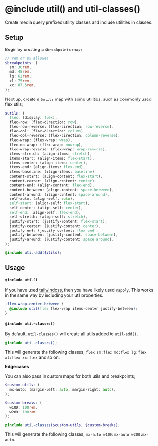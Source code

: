 # @include util() and util-classes()

Create media query prefixed utility classes and include utilities in classes.

## Setup

Begin by creating a `$breakpoints` map;

```scss
// rem or px allowed
$breakpoints: (
  sm: 36rem,
  md: 48rem,
  lg: 62rem,
  xl: 75rem,
  xx: 87.5rem,
);
```

Next up, create a `$utils` map with some utilities, such as commonly used flex utils;

```scss
$utils: (
  flex: (display: flex),
  flex-row: (flex-direction: row),
  flex-row-reverse: (flex-direction: row-reverse),
  flex-col: (flex-direction: column),
  flex-col-reverse: (flex-direction: column-reverse),
  flex-wrap: (flex-wrap: wrap),
  flex-no-wrap: (flex-wrap: nowrap),
  flex-wrap-reverse: (flex-wrap: wrap-reverse),
  items-stretch: (align-items: stretch),
  items-start: (align-items: flex-start),
  items-center: (align-items: center),
  items-end: (align-items: flex-end),
  items-baseline: (align-items: baseline),
  content-start: (align-content: flex-start),
  content-center: (align-content: center),
  content-end: (align-content: flex-end),
  content-between: (align-content: space-between),
  content-around: (align-content: space-around),
  self-auto: (align-self: auto),
  self-start: (align-self: flex-start),
  self-center: (align-self: center),
  self-end: (align-self: flex-end),
  self-stretch: (align-self: stretch),
  justify-start: (justify-content: flex-start),
  justify-center: (justify-content: center),
  justify-end: (justify-content: flex-end),
  justify-between: (justify-content: space-between),
  justify-around: (justify-content: space-around),
);

@include util-add($utils);
```

## Usage

#### `@include util()`

If you have used [tailwindcss](https://tailwindcss.com/), then you have likely used `@apply`. This works in the same way by including your util properties.

```scss
.flex-wrap-center-between {
  @include util(flex flex-wrap items-center justify-between);
}
```

#### `@include util-classes()`

By default, `util-classes()` will create all utils added to `util-add()`. 

```scss
@include util-classes();
```

This will generate the following classes, `flex sm:flex md:flex lg:flex xl:flex xx:flex` and so on. 

**Edge cases**

You can also pass in custom maps for both utils and breakpoints;

```scss
$custom-utils: (
  mx-auto: (margin-left: auto, margin-right: auto),
);

$custom-breaks: (
  w100: 100rem, 
  w200: 100rem
);

@include util-classes($custom-utils, $custom-breaks);
```

This will generate the following classes, `mx-auto w100:mx-auto w200:mx-auto`.
